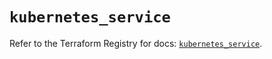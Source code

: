 # `kubernetes_service`

Refer to the Terraform Registry for docs: [`kubernetes_service`](https://registry.terraform.io/providers/hashicorp/kubernetes/2.34.0/docs/resources/service).
